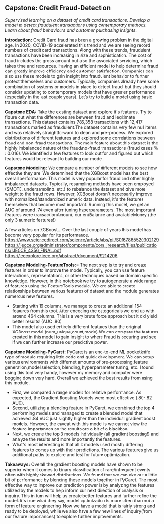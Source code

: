 ## Capstone: Credit Fraud-Detection 
_Supervised learning on a dataset of credit card transactions.  Develop a model to detect fraudulent transactions using contemporary methods. Learn about fraud behaviours and customer purchasing insights._

__Introduction:__  Credit Card fraud has been a growing problem in the digital age.  In 2020, COVID-19 accelerated this trend and we are seeing record numbers of credit card transactions.  Along with these trends, fraudulent transactions have been increasing in size and sophistication.  The cost of fraud includes the gross amount but also the associated servicing, which takes time and resources.  Having an efficient model to help determine fraud can greatly improve efficiency and customer satisfaction.  Companies can also use these models to gain insight into fraudulent behavior to further protect themselves and customers.  Typically, companies already have some combination of systems or models in place to detect fraud, but they should consider updating to contemporary models that have greater performance (especially in the last couple years).  Let’s try to build a model using basic transaction data.


__Capstone EDA:__  Take the existing dataset and explore it's features.  Try to figure out what the differences are between fraud and legitimate transactions. 
  This dataset contains 786,358 transactions with 12,417 transactions marked as fraudulent.The dataset contains very few null items and was relatively straightforward to clean and pre-process.  We explored distributions of different features and explored some correlations between fraud and non-fraud transactions.  The main feature about this dataset is the highly imbalanced nature of the fraud/no-fraud transactions (fraud cases % : 0.016).  We identified a few features to look out for and figured out which features would be relevant to building our model.      
  
__Capstone Modeling:__  We compare a number of different models to see how effective they are.  We determined that the XGBoost model has the best overall performance.  This model is very popular for fraud and other highly imbalanced datasets.  Typically, resampling methods have been employed (SMOTE, undersampling, etc.) to rebalance the dataset and give more weight to the fraud rows.  However, XGBoost doesn't necessarily improve with normalized/standardized numeric data.  Instead, it's the features themselves that become most important.  Running this model, we get an AUC of around .74 even after tuning hyperparameters. 
The most important features were transactionAmount, currentBalance and availableMoney (the only 3 numeric features!)

A few articles on XGBoost... Over the last couple of years this model has become very popular for its performance.
https://www.sciencedirect.com/science/article/abs/pii/S0167865520302129
https://ijecce.org/administrator/components/com_jresearch/files/publications/IJECCE_4356_FINAL.pdf
https://ieeexplore.ieee.org/abstract/document/9214206


__Capstone Modeling-FeatureTools:__= The next step is to try and create features in order to improve the model.  Typically, you can use feature interactions, representations, or other techniques based on domain specific knowledge.  However, in this notebook we try to autogenerate a wide range of features using the FeatureTools module.  We are able to create relationships between various features of dataset and the module generates numerous new features.  
* Starting with 16 columns, we manage to create an additional 154 features from this tool.  After encoding the categoricals we end up with around 464 columns.  This is a very brute force approach but it did yield better results! (AUC .80)  
* This model also used entirely different features than the original XGBoost model.(num_unique,count,mode)  We can compare the features created in this model to gain insight to where Fraud is occuring and see if we can further increase our predictive power.  


__Capstone Modeling-PyCaret:__  PyCaret is an end-to-end ML pocketknife type of module requiring little code and quick development.  We can setup various environments with differnet amounts of pre-processing,feature generation,model selection, blending, hyperparameter tuning, etc.   I found using this tool very handy, however my memory and computer were bogging down very hard.  Overall we achieved the best results from using this module.  
* First, we compared a range models for relative performance.  As expected, the Gradient Boosting Models were most effective (.80-.82 AUC).  
* Second, utilizing a blending feature in PyCaret, we combined the top 4 performing models and managed to create a blended model that achieved .84 AUC just slightly higher than the individual gradient boost models. However, the caveat with this model is we cannot view the feature importances so the results are a bit of a blackbox.  
* Next, we create the top 3 models individually (all gradient boosting!) and analyze the results and more importantly the features.  
* What's most interesting is that all 3 models used mostly differing features to comes up with their predictions.  The various features give us additional paths to explore and test for future optimization.  

__Takeaways:__ Overall the gradient boosting models have shown to be superior when it comes to binary classification of rare/infrequent events often with highly skewed distributions. We found that we can eke out a little bit of performance by blending these models together in PyCaret. The most effective way to improve our prediction power is by analyzing the features utilized by the models to help inform our next direction of analysis or inquiry. This in turn will help us create better features and further refine the model.  It's true what they say, model optimization is more often than not a form of feature engineering. Now we have a model that is fairly strong and ready to be deployed, while we also have a few new lines of inquiry(from our feature importances) to explore further improvements.


